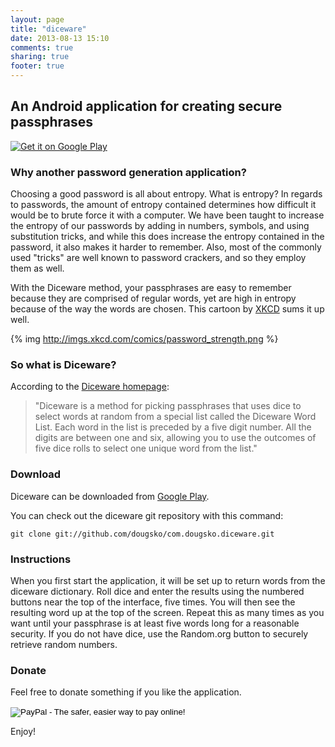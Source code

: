 ```yaml
---
layout: page
title: "diceware"
date: 2013-08-13 15:10
comments: true
sharing: true
footer: true
---
```


An Android application for creating secure passphrases
------------------------------------------------------

<a href="https://play.google.com/store/apps/details?id=com.dougsko.diceware">
<img alt="Get it on Google Play" src="https://developer.android.com/images/brand/en_generic_rgb_wo_45.png" />
</a>


### Why another password generation application?

Choosing a good password is all about entropy.  What is entropy?  In
regards to passwords, the amount of entropy contained determines how
difficult it would be to brute force it with a computer.  We have been
taught to increase the entropy of our passwords by adding in numbers,
symbols, and using substitution tricks, and while this does increase the
entropy contained in the password, it also makes it harder to remember.
Also, most of the commonly used "tricks" are well known to password
crackers, and so they employ them as well.

With the Diceware method, your passphrases are easy to remember
because they are comprised of regular words, yet are high in entropy
because of the way the words are chosen.  This cartoon by
[XKCD](http://xkcd.com) sums it up well.

{% img http://imgs.xkcd.com/comics/password_strength.png %}

### So what is Diceware?

According to the [Diceware homepage](http://world.std.com/~reinhold/diceware.html):

> "Diceware is a method for picking passphrases that uses dice to
> select words at random from a special list called the Diceware Word
> List. Each word in the list is preceded by a five digit number. All the
> digits are between one and six, allowing you to use the outcomes of five
> dice rolls to select one unique word from the list."

### Download

Diceware can be downloaded from [Google Play](https://market.android.com/details?id=com.dougsko.diceware&feature=search_result).

You can check out the diceware git repository with this command:

```
git clone git://github.com/dougsko/com.dougsko.diceware.git
```

### Instructions

When you first start the application, it will be set up to return words from the diceware dictionary.  Roll dice and enter the results using the numbered buttons near the top of the interface, five times.  You will then see the resulting word up at the top of the screen.  Repeat this as many times as you want until your passphrase is at least five words long for a reasonable security.  If you do not have dice, use the Random.org button to securely retrieve random numbers.

### Donate

Feel free to donate something if you like the application.

<script id='fb1lco3'>(function(i){var
f,s=document.getElementById(i);f=document.createElement('iframe');f.src='//api.flattr.com/button/view/?uid=dougsko&url='+encodeURIComponent(document.URL);f.title='Flattr';f.height=62;f.width=55;f.style.borderWidth=0;s.parentNode.insertBefore(f,s);})('fb1lco3');</script>

<form action="https://www.paypal.com/cgi-bin/webscr" method="post">
<input type="hidden" name="cmd" value="_s-xclick">
<input type="hidden" name="hosted_button_id" value="3AXXERUJGGK9Q">
<input type="image"
src="https://www.paypalobjects.com/en_US/i/btn/btn_donateCC_LG.gif"
border="0" name="submit" alt="PayPal - The safer, easier way to pay
online!">
<img alt="" border="0"
src="https://www.paypalobjects.com/en_US/i/scr/pixel.gif" width="1"
height="1">
</form>

Enjoy!
